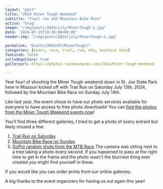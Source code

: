 ```yaml
---
layout: "post"
title: "2024 Miner Tough Weekend"
subtitle: "Trail run and Mountain Bike Race"
active: "blog"
image: "/img/posts/2024/july/MinerTough-1.jpg"
date: '2024-07-15T10:20:00+00:00'
header-img: "/img/posts/2024/july/MinerTough-1.jpg"

permalink: "Events/2024/07/MinerTough/"
categories: [event, race, trail, run, mtb, mountain bike]
featured: false
includegallery: true
galleryurl: https://photos.rainbowmarks.com/2024/Miner-Tough-Weekend

---
```

Year four! of shooting the Miner Tough weekend down in St. Joe State Park here in Missouri kicked off with Trail Run on Saturday July 13th, 2024, followed by the Mountain Bike Race on Sunday July 14th.

Like last year, the event chose to have our photo services available for everyone to have access to free photo downloads! You can [find the photos from the Miner Tough Weekend events now](https://photos.rainbowmarks.com/2024/Miner-Tough-Weekend)!

You'll find three different galleries, I tried to get a photo of every entrant but likely missed a few:

1. [Trail Run on Saturday](https://photos.rainbowmarks.com/2024/Miner-Tough-Weekend/Saturday-Trail-Run)
2. [Mountain Bike Race on Sunday](https://photos.rainbowmarks.com/2024/Miner-Tough-Weekend/Sunday-Mountain-Bike-Race)
3. [GoPro random shots from the MTB Race](https://photos.rainbowmarks.com/2024/Miner-Tough-Weekend/Sunday-MTB-GoPro-Randomness) The camera was sitting next to a tree taking a photo every second. If you happened to pass at the right time to get in the frame and the photo wasn't the blurriest thing ever created you might find yourself in these.

If you would like you can order prints from our online galleries.

A big thanks to the event organizers for having us out again this year!


